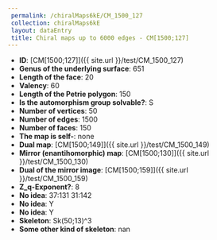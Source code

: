 ```yaml
--- 
 permalink: /chiralMaps6kE/CM_1500_127 
 collection: chiralMaps6kE
 layout: dataEntry
 title: Chiral maps up to 6000 edges - CM[1500;127]
---
```


- **ID**: [CM[1500;127]]({{ site.url }}/test/CM_1500_127)
- **Genus of the underlying surface**: 651
- **Length of the face**: 20
- **Valency**: 60
- **Length of the Petrie polygon**: 150
- **Is the automorphism group solvable?**: S
- **Number of vertices**: 50
- **Number of edges**: 1500
- **Number of faces**: 150
- **The map is self-**: none
- **Dual map**: [CM[1500;149]]({{ site.url }}/test/CM_1500_149)
- **Mirror (enantihomorphic) map**: [CM[1500;130]]({{ site.url }}/test/CM_1500_130)
- **Dual of the mirror image**: [CM[1500;159]]({{ site.url }}/test/CM_1500_159)
- **Z_q-Exponent?**: 8
- **No idea**:  37:131 31:142
- **No idea**: Y
- **No idea**: Y
- **Skeleton**: Sk(50;13)^3
- **Some other kind of skeleton**: nan
